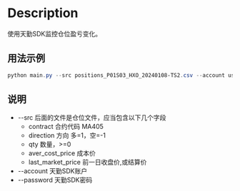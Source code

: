 # Description

使用天勤SDK监控仓位盈亏变化。

## 用法示例

```powershell
python main.py --src positions_P01S03_HXO_20240108-TS2.csv --account user_account --password user_password --info InstrumentInfoPath
```

## 说明

+ --src 后面的文件是仓位文件，应当包含以下几个字段
    + contract 合约代码 MA405
    + direction 方向 多=1，空=-1
    + qty 数量，>=0
    + aver_cost_price 成本价
    + last_market_price 前一日收盘价,或结算价
+ --account 天勤SDK账户
+ --password 天勤SDK密码
